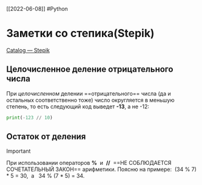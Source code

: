 [[2022-06-08]]
#Python
# Заметки со степика(Stepik)
[Catalog — Stepik](https://stepik.org/)
## Целочисленное деление отрицательного числа
При *целочисленном* делении ==отрицательного== числа (да и остальных соответственно тоже) число округляется в меньшую степень, то есть следующий код выведет **-13**, а не -12:
```Python
print(-123 // 10)
```
## Остаток от деления
> [!important]
> 
При использовании операторов **%**  и  **//**  ==НЕ СОБЛЮДАЕТСЯ СОЧЕТАТЕЛЬНЫЙ ЗАКОН== арифметики. Поясню на примере:  (34 % 7) \* 5 = 30,  а   34 % (7 \* 5) = 34.

